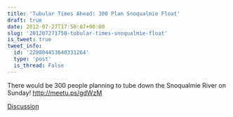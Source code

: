 ```yaml
---
title: 'Tubular Times Ahead: 300 Plan Snoqualmie Float'
draft: true
date: 2012-07-27T17:50:07+00:00
slug: '201207271750-tubular-times-snoqualmie-float'
is_tweet: true
tweet_info:
  id: '228804453640331264'
  type: 'post'
  is_thread: False
---
```




There would be 300 people planning to tube down the Snoqualmie River on Sunday!  <http://meetu.ps/gdWzM>

[Discussion](https://x.com/sytelus/status/228804453640331264)
